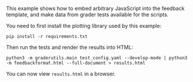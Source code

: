 This example shows how to embed arbitrary JavaScript into the feedback template, and make data from grader tests available for the scripts.

You need to first install the plotting library used by this example:
```
pip install -r requirements.txt
```

Then run the tests and render the results into HTML:
```
python3 -m graderutils.main test_config.yaml --develop-mode | python3 -m feedbackformat.html --full-document > results.html
```
You can now view `results.html` in a browser.
